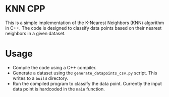 # KNN CPP

This is a simple implementation of the K-Nearest Neighbors (KNN) algorithm in C++. The code is designed to classify data points based on their nearest neighbors in a given dataset.

# Usage
* Compile the code using a C++ compiler.
* Generate a dataset using the `generate_datapoints_csv.py` script. This writes to a `build` directory.
* Run the compiled program to classify the data point. Currently the input data point is hardcoded in the `main` function.